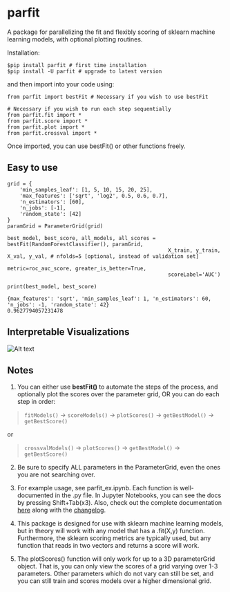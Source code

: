 # parfit
A package for parallelizing the fit and flexibly scoring of sklearn machine learning models, with optional plotting routines.

Installation:
```
$pip install parfit # first time installation
$pip install -U parfit # upgrade to latest version
``` 

and then import into your code using:
```
from parfit import bestFit # Necessary if you wish to use bestFit

# Necessary if you wish to run each step sequentially
from parfit.fit import *
from parfit.score import *
from parfit.plot import *
from parfit.crossval import *
```

 Once imported, you can use bestFit() or other functions freely.

## Easy to use
```
grid = {
    'min_samples_leaf': [1, 5, 10, 15, 20, 25],
    'max_features': ['sqrt', 'log2', 0.5, 0.6, 0.7],
    'n_estimators': [60],
    'n_jobs': [-1],
    'random_state': [42]
}
paramGrid = ParameterGrid(grid)

best_model, best_score, all_models, all_scores = bestFit(RandomForestClassifier(), paramGrid,
                                                    X_train, y_train, X_val, y_val, # nfolds=5 [optional, instead of validation set]
                                                    metric=roc_auc_score, greater_is_better=True, 
                                                    scoreLabel='AUC')

print(best_model, best_score)
```
```
{max_features': 'sqrt', 'min_samples_leaf': 1, 'n_estimators': 60, 'n_jobs': -1, 'random_state': 42}
0.9627794057231478
```

## Interpretable Visualizations
![Alt text](/assets/scoring_grid_2D.png?raw=true)

## Notes
1. You can either use **bestFit()** to automate the steps of the process, and optionally plot the scores over the parameter grid, OR you can do each step in order: 

> `fitModels()` -> `scoreModels()` -> `plotScores()` -> `getBestModel()` -> `getBestScore()`

or

> `crossvalModels()` -> `plotScores()` -> `getBestModel()` -> `getBestScore()`

2. Be sure to specify ALL parameters in the ParameterGrid, even the ones you are not searching over.

3. For example usage, see parfit_ex.ipynb. Each function is well-documented in the .py file. In Jupyter Notebooks, you can see the docs by pressing Shift+Tab(x3). Also, check out the complete documentation [here](docs/documentation.md) along with the [changelog](docs/changelog.md).

4. This package is designed for use with sklearn machine learning models, but in theory will work with any model that has a .fit(X,y) function. Furthermore, the sklearn scoring metrics are typically used, but any function that reads in two vectors and returns a score will work.

5. The plotScores() function will only work for up to a 3D parameterGrid object. That is, you can only view the scores of a grid varying over 1-3 parameters. Other parameters which do not vary can still be set, and you can still train and scores models over a higher dimensional grid.


